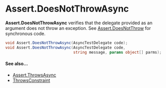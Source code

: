 # Assert.DoesNotThrowAsync


**Assert.DoesNotThrowAsync** verifies that the delegate provided as an argument 
does not throw an exception. See [Assert.DoesNotThrow](Assert.DoesNotThrow.md) for synchronous code.

```csharp
void Assert.DoesNotThrowAsync(AsyncTestDelegate code);
void Assert.DoesNotThrowAsync(AsyncTestDelegate code,
                              string message, params object[] parms);
```

#### See also...
 * [Assert.ThrowsAsync](Assert.ThrowsAsync.md)
 * [ThrowsConstraint](xref:ThrowsConstraint)
